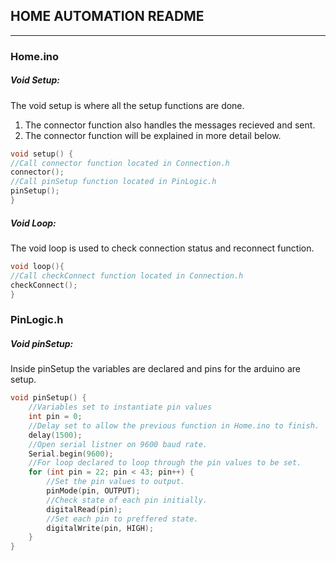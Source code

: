 ## HOME AUTOMATION README
---
### Home.ino
##### Void Setup:
The void setup is where all the setup functions are done.

1. The connector function also handles the messages recieved and sent.
2. The connector function will be explained in more detail below. 
```c++
void setup() {
//Call connector function located in Connection.h
connector();
//Call pinSetup function located in PinLogic.h
pinSetup();
}
``` 
##### Void Loop:
The void loop is used to check connection status and reconnect function.
```c++
void loop(){
//Call checkConnect function located in Connection.h
checkConnect();
}
``` 
### PinLogic.h
##### Void pinSetup:
Inside pinSetup the variables are declared and pins for the arduino are setup.

```c++
void pinSetup() {
    //Variables set to instantiate pin values 
    int pin = 0;
    //Delay set to allow the previous function in Home.ino to finish.
    delay(1500);
    //Open serial listner on 9600 baud rate.
    Serial.begin(9600);
    //For loop declared to loop through the pin values to be set.
    for (int pin = 22; pin < 43; pin++) {
        //Set the pin values to output.
        pinMode(pin, OUTPUT);
        //Check state of each pin initially.
        digitalRead(pin);
        //Set each pin to preffered state. 
        digitalWrite(pin, HIGH);
    }
}
``` 
